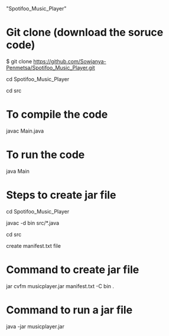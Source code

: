 "Spotifoo_Music_Player" 

# Git clone (download the soruce code)
$ git clone https://github.com/Sowjanya-Penmetsa/Spotifoo_Music_Player.git

cd Spotifoo_Music_Player

cd src

# To compile the code
javac Main.java

# To run the code
java Main

# Steps to create jar file
cd Spotifoo_Music_Player

javac -d bin src/*.java

cd src

create manifest.txt file

# Command to create jar file
jar cvfm musicplayer.jar manifest.txt -C bin .

# Command to run a jar file
java -jar musicplayer.jar





